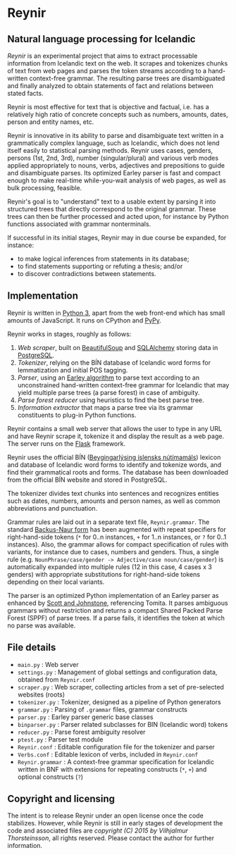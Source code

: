 # Reynir

## Natural language processing for Icelandic

*Reynir* is an experimental project that aims to extract processable information from
Icelandic text on the web. It scrapes and tokenizes chunks of text from web pages
and parses the token streams according to a hand-written context-free grammar. The resulting
parse trees are disambiguated and finally analyzed to obtain statements of fact and relations
between stated facts.

Reynir is most effective for text that is objective and factual, i.e. has a relatively high
ratio of concrete concepts such as numbers, amounts, dates, person and entity names,
etc.

Reynir is innovative in its ability to parse and disambiguate text written in a grammatically
complex language, such as Icelandic, which does not lend itself easily to statistical
parsing methods. Reynir uses cases, genders, persons (1st, 2nd, 3rd), number (singular/plural)
and various verb modes applied appropriately to nouns, verbs, adjectives and prepositions to guide and
disambiguate parses. Its optimized Earley parser is fast and compact enough to make real-time
while-you-wait analysis of web pages, as well as bulk processing, feasible.

Reynir's goal is to "understand" text to a usable extent by parsing it into
structured trees that directly correspond to the original grammar.
These trees can then be further processed and acted upon, for instance by Python
functions associated with grammar nonterminals.

If successful in its initial stages, Reynir may in due course be expanded, for instance:

* to make logical inferences from statements in its database;
* to find statements supporting or refuting a thesis; and/or
* to discover contradictions between statements.

## Implementation

Reynir is written in [Python 3](https://www.python.org/), apart from the web
front-end which has small amounts of JavaScript. It runs on CPython and
[PyPy](http://pypy.org/).

Reynir works in stages, roughly as follows:

1. *Web scraper*, built on [BeautifulSoup](http://www.crummy.com/software/BeautifulSoup/)
  and [SQLAlchemy](http://www.sqlalchemy.org/) storing data
  in [PostgreSQL](http://www.postgresql.org/).
2. *Tokenizer*, relying on the BÍN database of Icelandic word forms for lemmatization and
  initial POS tagging.
3. *Parser*, using an [Earley algorithm](http://en.wikipedia.org/wiki/Earley_parser) to
  parse text according to an unconstrained hand-written context-free grammar for Icelandic
  that may yield multiple parse trees (a parse forest) in case of ambiguity.
4. *Parse forest reducer* using heuristics to find the best parse tree.
5. *Information extractor* that maps a parse tree via its grammar constituents to plug-in
  Python functions.

Reynir contains a small web server that allows the user to type in any URL
and have Reynir scrape it, tokenize it and display the result as a web page. The server runs
on the [Flask](http://flask.pocoo.org/) framework.

Reynir uses the official BÍN ([Beygingarlýsing íslensks nútímamáls](http://bin.arnastofnun.is))
lexicon and database of Icelandic word forms to identify and tokenize words, and find their
grammatical roots and forms. The database has been downloaded from the official BÍN website and
stored in PostgreSQL.

The tokenizer divides text chunks into sentences and recognizes entities such as dates, numbers,
amounts and person names, as well as common abbreviations and punctuation.

Grammar rules are laid out in a separate text file, `Reynir.grammar`. The standard
[Backus-Naur form](http://en.wikipedia.org/wiki/Backus%E2%80%93Naur_Form) has been
augmented with repeat specifiers for right-hand-side tokens (`*` for 0..n instances,
`+` for 1..n instances, or `?` for 0..1 instances). Also, the grammar allows for
compact specification of rules with variants, for instance due to cases, numbers and genders.
Thus, a single rule (e.g. `NounPhrase/case/gender -> Adjective/case noun/case/gender`)
is automatically expanded into multiple rules (12 in this case, 4 cases x 3 genders) with
appropriate substitutions for right-hand-side tokens depending on their local variants.

The parser is an optimized Python implementation of an Earley parser as enhanced by
[Scott and Johnstone](http://www.sciencedirect.com/science/article/pii/S0167642309000951),
referencing Tomita. It parses ambiguous grammars without restriction and
returns a compact Shared Packed Parse Forest (SPPF) of parse trees. If a parse
fails, it identifies the token at which no parse was available.

## File details

* `main.py` : Web server
* `settings.py` : Management of global settings and configuration data, obtained from `Reynir.conf`
* `scraper.py` : Web scraper, collecting articles from a set of pre-selected websites (roots)
* `tokenizer.py` : Tokenizer, designed as a pipeline of Python generators
* `grammar.py` : Parsing of `.grammar` files, grammar constructs
* `parser.py` : Earley parser generic base classes
* `binparser.py` : Parser related subclasses for BIN (Icelandic word) tokens
* `reducer.py` : Parse forest ambiguity resolver
* `ptest.py` : Parser test module
* `Reynir.conf` : Editable configuration file for the tokenizer and parser
* `Verbs.conf` : Editable lexicon of verbs, included in `Reynir.conf`
* `Reynir.grammar` : A context-free grammar specification for Icelandic
  written in BNF with extensions
  for repeating constructs (`*`, `+`) and optional constructs (`?`)

## Copyright and licensing

The intent is to release Reynir under an open license once the code stabilizes. However, while
Reynir is still in early stages of development the code and associated files are
*copyright (C) 2015 by Vilhjalmur Thorsteinsson*, all rights reserved.
Please contact the author for further information.
